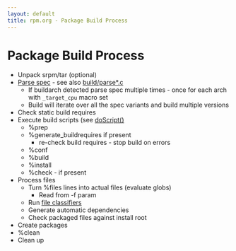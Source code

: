 ```yaml
---
layout: default
title: rpm.org - Package Build Process
---
```

# Package Build Process

* Unpack srpm/tar (optional)
* [Parse spec](https://github.com/rpm-software-management/rpm/blob/master/build/parseSpec.c)  - see also [build/parse*.c](https://github.com/rpm-software-management/rpm/blob/master/build/)
  * If  buildarch detected parse spec multiple times - once for each arch with `_target_cpu` macro set
  * Build will iterate over all the spec variants and build multiple versions
* Check static build requires
* Execute build scripts (see [doScript()](https://github.com/rpm-software-management/rpm/blob/master/build/build.c#L95)
  * %prep
  * %generate_buildrequires if present
    * re-check build requires - stop build on errors
  * %conf
  * %build
  * %install
  * %check - if present
 * Process files
   * Turn %files lines into actual files (evaluate globs)
     * Read from -f param
   * Run [file classifiers](https://github.com/rpm-software-management/rpm/blob/master/build/rpmfc.c) 
   * Generate automatic dependencies
   * Check packaged files against install root 
 * Create packages
 * %clean
 * Clean up
